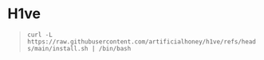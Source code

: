 # H1ve

> `curl -L https://raw.githubusercontent.com/artificialhoney/h1ve/refs/heads/main/install.sh | /bin/bash`
